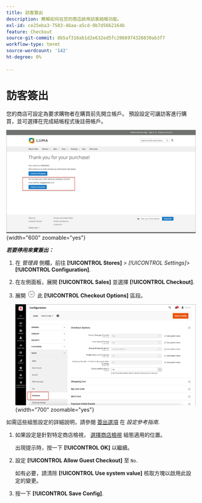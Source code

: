 ```yaml
---
title: 訪客簽出
description: 瞭解如何在您的商店啟用訪客結帳功能。
exl-id: ce25eba3-7503-46aa-a5cd-9b7d5662164b
feature: Checkout
source-git-commit: 8b5af316ab1d2e632ed5fc2066974326830ab3f7
workflow-type: tm+mt
source-wordcount: '142'
ht-degree: 0%

---
```


# 訪客簽出

您的商店可設定為要求購物者在購買前先開立帳戶。 預設設定可讓訪客進行購買，並可選擇在完成結帳程式後註冊帳戶。

![Luma存放區會將「簽出」顯示為訪客](./assets/storefront-checkout-as-guest.png){width="600" zoomable="yes"}

**_若要停用來賓簽出：_**

1. 在 _管理員_ 側欄，前往 **[!UICONTROL Stores]** > _[!UICONTROL Settings]_>**[!UICONTROL Configuration]**.

1. 在左側面板，展開 **[!UICONTROL Sales]** 並選擇 **[!UICONTROL Checkout]**.

1. 展開 ![展開選擇器](../assets/icon-display-expand.png) 此 **[!UICONTROL Checkout Options]** 區段。

   ![在設定頁面上展開的簽出選項](./assets/checkout-checkout-options.png){width="700" zoomable="yes"}

如需這些組態設定的詳細說明，請參閱 [簽出選項](../configuration-reference/sales/checkout.md#checkout-options) 在 _設定參考指南_.

1. 如果設定是針對特定商店檢視， [選擇商店檢視](../configuration-reference/scope-change.md#set-the-scope) 組態適用的位置。

   出現提示時，按一下 **[!UICONTROL OK]** 以繼續。

1. 設定 **[!UICONTROL Allow Guest Checkout]** 至 `No`.

   如有必要，請清除 **[!UICONTROL Use system value]** 核取方塊以啟用此設定的變更。

1. 按一下 **[!UICONTROL Save Config]**.
